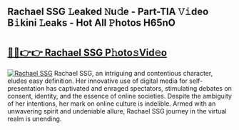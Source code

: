 ## Rachael SSG 𝙻eaked 𝙽u𝚍e - Part-TlA 𝚅𝚒deo B𝚒kini 𝙻eaks - Hot All 𝙿hotos H65nO

# <h2><a href="http://ld7h2xl.urlbe.top/?page=Rachael+SSG">🔗🔗👉👉 Rachael SSG P𝚑oto𝚜Vid𝚎o</a></h2>

[![Rachael SSG](https://i.imgur.com/eBuTRDB.gif)](http://ld7h2xl.urlbe.top/?page=Rachael+SSG)
Rachael SSG, an intriguing and contentious character, eludes easy definition. Her innovative use of digital media for self-presentation has captivated and enraged spectators, stimulating debates on consent, identity, and the essence of online societies. Despite the ambiguity of her intentions, her mark on online culture is indelible. Armed with an unwavering spirit and undeniable allure, Rachael SSG journey in the virtual realm is unending.
